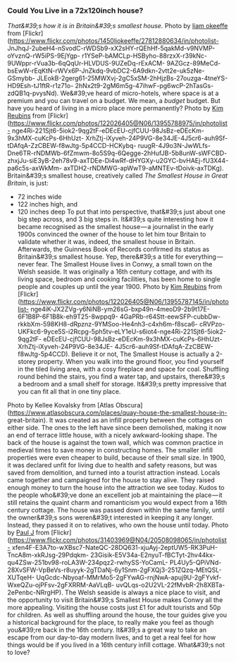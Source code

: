 ### **Could You Live in a 72x120inch house?**
_That&amp;#39;s how it is in Britain&amp;#39;s smallest house._
Photo by [liam okeeffe](https://www.flickr.com/photos/1450ljokeeffe/) from
[Flickr](https://www.flickr.com/photos/1450ljokeeffe/27812880634/in/photolist-
JnJhqJ-2ubeH4-nSvodC-rWDSb9-xX2sHY-rQEhHf-5qakMd-v9NVMP-oYvznQ-rW5iPS-9EjYgp-
r1YSeP-bAMCLp-HSByho-88rzxX-r39kNc-9UWppr-rVua3b-6qQqUr-HLVDUS-9UZeDq-rExACM-
9AZGcz-89MeCd-bsEwW-rEqKtN-rWVx6P-JnZkdq-9vbDC2-6A9dkn-2vtt2e-uk5zNe-GSmybb-
JLEokB-2gerg61-25MWXvj-2gC5xSM-2hHjzBs-27ouzga-4tneYS-HD9Esh-tJ1ftR-r1z71o-
2hNx2t9-2gM6m5g-47ihwF-pg6wcP-2hTasGs-zdQB1q-pvysNd).
We&amp;#39;ve heard of micro-hotels, where space is at a premium and you can travel on
a budget. We mean, a _budget_ budget. But have you heard of living in a micro
place more permanently?
Photo by [Kim Reubins](https://www.flickr.com/photos/122026405@N06/) from
[Flickr](https://www.flickr.com/photos/122026405@N06/13955788975/in/photolist-
nge4Ri-221Sjt6-5iok2-9qg2tF-eDEcEU-cjfCUU-98JsBz-eDEcKm-9x3hMX-cuKcPs-6HhUzt-
XrhZtj-iXyveh-24P9VG-8e34JE-4J5cr6-auh9Sf-tDAfqA-ZzCBEW-f8wJtg-5p4CCD-HCKybq-
ruugR-4J9o3N-JwWLfs-Dne6TR-rNDMWb-6fZmwm-8o5S9q-6Qegge-2hHufJB-5b8unW-sWFCBD-
zhxjJu-siE3yB-2eh78v9-axTDEe-Di4wRf-dHYGXy-u2GYC-bvHAEj-fU3X44-pa6c5s-axWkMm-
axTDH2-rNDMWG-apWwT9-aMNTEv-tDoivk-axTDKg).
Britain&amp;#39;s smallest house, creatively called _The Smallest House in Great
Britain_, is just:
- 72 inches wide
- 122 inches high, and
- 120 inches deep
To put that into perspective, that&amp;#39;s just about one big step across, and 3 big
steps in. It&amp;#39;s quite interesting how it became recognised as the smallest
house — a journalist in the early 1900s convinced the owner of the house to let
him tour Britain to validate whether it was, indeed, the smallest house in
Britain. Afterwards, the Guinness Book of Records confirmed its status as
Britain&amp;#39;s smallest house. Yep, there&amp;#39;s a title for everything — never
fear.
The Smallest House lives in Conwy, a small town on the Welsh seaside. It was
originally a 16th century cottage, and with its living space, bedroom and cooking
facilities, has been home to single people and couples up until the year 1900.
Photo by [Kim Reubins](https://www.flickr.com/photos/122026405@N06/) from
[Flickr](https://www.flickr.com/photos/122026405@N06/13955787145/in/photolist-
nge4iK-JX2ZVg-y6NiNB-ym26sG-bxp49n-4meoD9-2b9t17E-6F1B8P-6F1B8k-eh9T25-8wppq9-
4GaPRb-r64Stt-eewSFP-cubbDw-rkkbXm-598KH8-dRpznz-9YMSoo-He4nh3-c4xh6m-f8sca6-
cRVPzo-UKFkc6-9yce5S-i2Rcpg-5ph5tv-eLY1eU-s6iot4-nge4Ri-221Sjt6-5iok2-9qg2tF-
eDEcEU-cjfCUU-98JsBz-eDEcKm-9x3hMX-cuKcPs-6HhUzt-XrhZtj-iXyveh-24P9VG-8e34JE-
4J5cr6-auh9Sf-tDAfqA-ZzCBEW-f8wJtg-5p4CCD).
Believe it or not, The Smallest House is actually a 2-storey property. When you
walk into the ground floor, you find yourself in the tiled living area, with a
cosy fireplace and space for coal. Shuffling round behind the stairs, you find a
water tap, and upstairs, there&amp;#39;s a bedroom and a small shelf for storage.
It&amp;#39;s pretty impressive that you can fit all that in one tiny place.

Photo by Kellee Kovalsky from [Atlas
Obscura](https://www.atlasobscura.com/places/quay-house-the-smallest-house-in-
great-britain).
It was created as an infill property between the cottages on either side. The ones
to the left have since been demolished, making it now an end of terrace little
house, with a nicely awkward-looking shape.
The back of the house is against the town wall, which was common practice in
medieval times to save money in constructing homes. The smaller infill properties
were even cheaper to build, because of their small size.
In 1900, it was declared unfit for living due to health and safety reasons, but
was saved from demolition, and turned into a tourist attraction instead. Locals
came together and campaigned for the house to stay alive. They raised enough money
to turn the house into the attraction we see today.
Kudos to the people who&amp;#39;ve done an excellent job at maintaining the place — it
still retains the quaint charm and romanticism you would expect from a 16th
century cottage. The house was passed down within the same family, until the
owner&amp;#39;s sons weren&amp;#39;t interested in keeping it any longer. Instead, they
passed it on to relatives, who own the house until today.
Photo by [Paul J](https://www.flickr.com/photos/31403969@N04/) from
[Flickr](https://www.flickr.com/photos/31403969@N04/20508098065/in/photolist-
xfen4F-E3A7to-wXBsc7-NateQC-28DQ631-xjuAyj-2eptUW5-RK3PuH-TncA8m-xkRJsg-29Pdqkm-
23Gisik-E5V34a-E2nyuT-fBCTyt-2hv44kx-qu4ZSw-251bv98-roLA3W-234pqz2-rwhySS-YoCamL-
PL4Uy5-QPiVNd-28XvSFW-VpBeVs-r8uyyk-2gTDaNj-6y1Snm-2gFXQj3-251ZQzq-MEtQSL-XUTqeH-
UqGcdc-Nbyoaf-MMrMo5-2gFYwAG-rnjNwA-apuj9U-2gFYvkf-WxeQZu-ojPFsv-2gFXRRM-AaVLqB-
uvQLqs-o2U2VL-22fMvbR-2h8XBTa-2ePenbc-NRrgHP).
The Welsh seaside is always a nice place to visit, and the opportunity to visit
Britain&amp;#39;s Smallest House makes Conwy all the more appealing. Visiting the
house costs just £1 for adult tourists and 50p for children. As well as shuffling
around the house, the tour guides give you a historical background for the place,
to really make you feel as though you&amp;#39;re back in the 16th century.
It&amp;#39;s a great way to take an escape from our day-to-day modern lives, and to
get a real feel for how things would be if you lived in a 16th century infill
cottage. What&amp;#39;s not to love?
